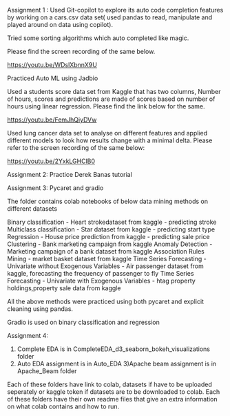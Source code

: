 Assignment 1 :
Used Git-copilot to explore its auto code completion features by working on a cars.csv data set( used pandas to read, manipulate and played around on data using copilot).

Tried some sorting algorithms which auto completed like magic.

Please find the screen recording of the same below.

https://youtu.be/WDslXbnnX9U


Practiced Auto ML using Jadbio

Used a students score data set from Kaggle that has two columns, Number of hours, scores and predictions are made of scores based on number of hours using linear regression. Please find the link below for the same.

https://youtu.be/FemJhQiyDVw

Used lung cancer data set to analyse on different features and applied different models to look how results change with a minimal delta. Please refer to the screen recording of the same below:

https://youtu.be/2YxkLGHClB0

Assignment 2: 
Practice Derek Banas tutorial


Assignment 3: Pycaret and gradio

The folder contains colab notebooks of below data mining methods on different datasets

Binary classification - Heart strokedataset from kaggle - predicting stroke Multiclass classification - Star dataset from kaggle - predicting start type Regression - House price prediction from kaggle - predicting sale price Clustering - Bank marketing campaign from kaggle Anomaly Detection - Marketing campaign of a bank dataset from kaggle Association Rules Mining - market basket dataset from kaggle Time Series Forecasting - Univariate without Exogenous Variables - Air passenger dataset from kaggle, forecasting the frequency of passenger to fly Time Series Forecasting - Univariate with Exogenous Variables - htag property holdings,property sale data from kaggle

All the above methods were practiced using both pycaret and explicit cleaning using pandas.

Gradio is used on binary classification and regression


Assignment 4:

1) Complete EDA is in CompleteEDA_d3_seaborn_bokeh_visualizations folder
2) Auto EDA assignment is in Auto_EDA
3)Apache beam assignment is in Apache_Beam folder

Each of these folders have link to colab, datasets if have to be uploaded seperately or kaggle token if datasets are to be downloaded to colab.
Each of these folders have their own readme files that give an extra information on what colab contains and how to run.
